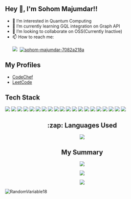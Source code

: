 ## Hey 👋, I'm Sohom Majumdar!!

- 👀 I’m interested in Quantum Computing
- 🌱 I’m currently learning GQL integration on Graph API
- 💞️ I’m looking to collaborate on OSS(Currently Inactive)
- 📫 How to reach me: <div >&nbsp;</div>
<a href="mailto:sohom.jgm@gmail.com"><img src="https://img.shields.io/badge/Gmail-D14836?style=for-the-badge&logo=gmail&logoColor=white" /></a>&nbsp;
<a href="https://www.linkedin.com/in/sohom-majumdar-7082a218a"><img src="https://img.shields.io/badge/LinkedIn-0077B5?style=for-the-badge&logo=linkedin&logoColor=white" alt="sohom-majumdar-7082a218a" /></a>

<!-- - Find out more about me: <br> <a href=" ">
<img src="https://img.shields.io/badge/resume-pdf-%23181717.svg?&style=for-the-badge&logoColor=white"></img>
</a> -->

<!-- [<img alt="Gmail" width="20px" src="./official-gmail-icon-2020-.svg">](mailto:sohom.jgm@gmail.com) &nbsp; 
 [<img alt="LinkedIn" width="20px" src="./LI-In-Bug.png" />](https://www.linkedin.com/in/sohom-majumdar-7082a218a/) -->
  <!-- Alternate Link for gmail Logo: https://cdn.jsdelivr.net/npm/simple-icons@3.13.0/icons/gmail.svg -->
  <!-- Alternate Link for gmail Logo: https://cdn.jsdelivr.net/npm/simple-icons@v3/icons/linkedin.svg -->


## My Profiles
<!-- - [Codeforces](https://codeforces.com/profile/) -->
- [CodeChef](https://www.codechef.com/users/crazydoggo18)
- [LeetCode](https://leetcode.com/crazydoggo18)

## Tech Stack

<p align="left">
 <img src="https://img.shields.io/badge/C%2B%2B-044F88?style=for-the-badge&logo=c%2B%2B&logoColor=white"/>
 <img src="https://img.shields.io/badge/Python-4B8BBE?style=for-the-badge&logo=python&logoColor=white"/> 
 <img src="https://img.shields.io/badge/C-00599C?style=for-the-badge&logo=c&logoColor=white"/>
 <img src="https://img.shields.io/badge/HTML-e34c26?style=for-the-badge&logo=html5&logoColor=white"/> 
 <img src="https://img.shields.io/badge/CSS-264de4?&style=for-the-badge&logo=css3&logoColor=white"/> 
 <img src="https://img.shields.io/badge/JavaScript-F7DF1E?style=for-the-badge&logo=javascript&logoColor=black"/>  
 <img src="https://img.shields.io/badge/TypeScript-007acc?style=for-the-badge&logo=typescript&logoColor=white"/>
 <img src="https://img.shields.io/badge/Markdown-000000?style=for-the-badge&logo=markdown&logoColor=white"/>
 <img src="https://img.shields.io/badge/React-20232A?style=for-the-badge&logo=react&logoColor=61DAFB"/> 
 <img src="https://img.shields.io/badge/Bootstrap-563D7C?style=for-the-badge&logo=bootstrap&logoColor=white"/> 
 <img src="https://img.shields.io/badge/styled--components-DB7093?style=for-the-badge&logo=styled-components&logoColor=white"/> 
 <img src="https://img.shields.io/badge/Material--UI-0081CB?style=for-the-badge&logo=material-ui&logoColor=white"/> 
 <img src="https://img.shields.io/badge/GraphQL-e535ab?style=for-the-badge&logo=graphql&logoColor=white"/>
 <img src="https://img.shields.io/badge/Node.js-3c873a?style=for-the-badge&logo=node.js&logoColor=white"/>
 <img src="https://img.shields.io/badge/MySQL-00000F?style=for-the-badge&logo=mysql&logoColor=white"/> 
 <img src="https://img.shields.io/badge/SQLite-07405E?style=for-the-badge&logo=sqlite&logoColor=white"/> 
 <img src="https://img.shields.io/badge/Scala-DE3423?style=for-the-badge&logo=Scala&logoColor=white"/>
 <img src="https://img.shields.io/badge/Jest-red?style=for-the-badge&logo=jest&logoColor=white"/>
 <img src="https://img.shields.io/badge/Azure-007FFF?style=for-the-badge&logo=MicrosoftAzure&logoColor=white"/>
 <img src="https://img.shields.io/badge/Heroku-430098?style=for-the-badge&logo=heroku&logoColor=white"/>
 
  <!-- <img src="https://img.shields.io/badge/React_Native-20232A?style=for-the-badge&logo=react&logoColor=61DAFB"/> 
 <img src="https://img.shields.io/badge/Tailwind_CSS-38B2AC?style=for-the-badge&logo=tailwind-css&logoColor=white"/>
 <img src="https://img.shields.io/badge/React_Router-CA4245?style=for-the-badge&logo=react-router&logoColor=white"/> 
 <img src="https://img.shields.io/badge/Django-092E20?style=for-the-badge&logo=django&logoColor=white"/> 
 <img src="https://img.shields.io/badge/Flask-000000?style=for-the-badge&logo=flask&logoColor=white"/> 
 <img src="https://img.shields.io/badge/Netlify-00C7B7?style=for-the-badge&logo=netlify&logoColor=white"/>-->
</p>

<!-- Languages Used -->

<h2 align="center">:zap: Languages Used </h2>
<p align="center">
<img src="https://github-readme-stats.vercel.app/api/top-langs/?username=RandomVariable18&theme=react">
</p>


<!-- ### My summary: -->
<h2 align="center"> My Summary</h2>
<p align="center">
  <img src="https://github-readme-stats.vercel.app/api?username=RandomVariable18&show_icons=true&theme=react"/>
</p>
 
<p align="center">
  <img src="https://github-readme-streak-stats.herokuapp.com/?user=RandomVariable18&theme=react&hide_border=true"/>
</p>

<p align = "center">
<img src="https://activity-graph.herokuapp.com/graph?username=RandomVariable18&theme=github" />
 </p>

<p align="left"> <img src="https://komarev.com/ghpvc/?username=RandomVariable18" alt="RandomVariable18" /></p>

<!--

Profiles to be added Later

<a href="https://twitter.com/"><img src="https://img.shields.io/badge/Twitter-1DA1F2?style=for-the-badge&logo=twitter&logoColor=white" alt="rajatverma2502" /></a>&nbsp;
<a href="https://codepen.com/" target="_blank"><img src="https://img.shields.io/badge/codepen-%23131417.svg?&style=for-the-badge&logo=codepen&logoColor=white" alt=codepen style="margin-bottom: 5px;" />
</a>&nbsp;
<a href="https://medium.com/"><img src="https://img.shields.io/badge/Medium-12100E?style=for-the-badge&logo=medium&logoColor=white" alt=""/></a>&nbsp;
<a href="https://dev.to/"><img src="https://img.shields.io/badge/dev.to-0A0A0A?style=for-the-badge&logo=dev.to&logoColor=white" alt="" /></a>&nbsp;
<a href="https://stackoverflow.com/users/"><img src="https://aleen42.github.io/badges/src/stackoverflow.svg" alt="" height="28" /></a>
-->


